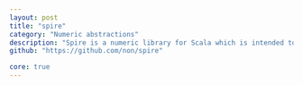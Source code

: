 ```yaml
---
layout: post
title: "spire"
category: "Numeric abstractions"
description: "Spire is a numeric library for Scala which is intended to be generic, fast, and precise. Using features such as specialization, macros, type classes, and implicits, Spire works hard to defy conventional wisdom around performance and precision trade-offs."
github: "https://github.com/non/spire"

core: true
---
```

